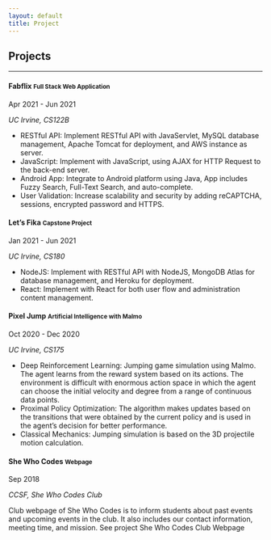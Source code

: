 ```yaml
---
layout: default
title: Project
---
```


## Projects

---

#### Fabflix <small>Full Stack Web Application</small>

Apr 2021 - Jun 2021

_UC Irvine, CS122B_

- RESTful API: Implement RESTful API with JavaServlet, MySQL database management, Apache Tomcat for deployment, and AWS instance as server.
- JavaScript: Implement with JavaScript, using AJAX for HTTP Request to the back-end server.
- Android App: Integrate to Android platform using Java, App includes Fuzzy Search, Full-Text Search, and
  auto-complete.
- User Validation: Increase scalability and security by adding reCAPTCHA, sessions, encrypted password and HTTPS.

#### Let’s Fika <small> Capstone Project </small>

Jan 2021 - Jun 2021

_UC Irvine, CS180_

- NodeJS: Implement with RESTful API with NodeJS, MongoDB Atlas for database management, and Heroku for deployment.
- React: Implement with React for both user flow and administration content management.

#### Pixel Jump <small>Artificial Intelligence with Malmo</small>

Oct 2020 - Dec 2020

_UC Irvine, CS175_

- Deep Reinforcement Learning: Jumping game simulation using Malmo. The agent learns from the reward system based on its actions. The environment is difficult with enormous action space in which the agent can choose the initial velocity and degree from a range of continuous data points.
- Proximal Policy Optimization: The algorithm makes updates based on the transitions that were obtained by the current policy and is used in the agent’s decision for better performance.
- Classical Mechanics: Jumping simulation is based on the 3D projectile motion calculation.

#### She Who Codes <small>Webpage</small>

Sep 2018

_CCSF, She Who Codes Club_

Club webpage of She Who Codes is to inform students about past events and upcoming events in the club. It also includes our contact information, meeting time, and mission.
See project She Who Codes Club Webpage
